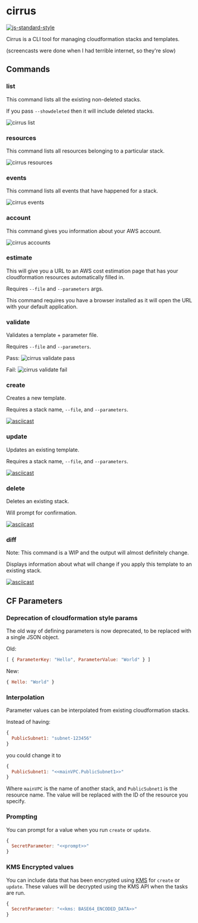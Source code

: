 # cirrus

[![js-standard-style](https://img.shields.io/badge/code%20style-standard-brightgreen.svg)](http://standardjs.com/)

Cirrus is a CLI tool for managing cloudformation stacks and templates.

(screencasts were done when I had terrible internet, so they're slow)

## Commands

### list

This command lists all the existing non-deleted stacks.

If you pass `--showdeleted` then it will include deleted stacks.

![cirrus list](http://i.imgur.com/hjEufIT.gif)

### resources

This command lists all resources belonging to a particular stack.

![cirrus resources](http://i.imgur.com/tvy9B73.gif)

### events

This command lists all events that have happened for a stack.

![cirrus events](http://i.imgur.com/QFY9tgX.gif)

### account

This command gives you information about your AWS account.

![cirrus accounts](http://i.imgur.com/frB6Ala.gif)

### estimate

This will give you a URL to an AWS cost estimation page that has your cloudformation resources automatically filled in.

Requires `--file` and `--parameters` args.

This command requires you have a browser installed as it will open the URL with your default application.

### validate

Validates a template + parameter file.

Requires `--file` and `--parameters`.

Pass: ![cirrus validate pass](http://imgur.com/B2jiI1l.gif)

Fail: ![cirrus validate fail](http://imgur.com/XI987YI.gif)

### create

Creates a new template.

Requires a stack name, `--file`, and `--parameters`.

[![asciicast](https://asciinema.org/a/9z94veo4pqftlpgtyb6iexbww.png)](https://asciinema.org/a/9z94veo4pqftlpgtyb6iexbww)

### update

Updates an existing template.

Requires a stack name, `--file`, and `--parameters`.

[![asciicast](https://asciinema.org/a/7e745ao7yz9v1kmubmf57vyfr.png)](https://asciinema.org/a/7e745ao7yz9v1kmubmf57vyfr)

### delete

Deletes an existing stack.

Will prompt for confirmation.

[![asciicast](https://asciinema.org/a/6gauuvmjy4865mv99zm9m4tjm.png)](https://asciinema.org/a/6gauuvmjy4865mv99zm9m4tjm)

### diff

Note: This command is a WIP and the output will almost definitely change.

Displays information about what will change if you apply this template to an existing stack.

[![asciicast](https://asciinema.org/a/1e00t3mbz4t2idozscphnqtww.png)](https://asciinema.org/a/1e00t3mbz4t2idozscphnqtww)

## CF Parameters

### Deprecation of cloudformation style params

The old way of defining parameters is now deprecated, to be replaced with a single JSON object.

Old:

```js
[ { ParameterKey: "Hello", ParameterValue: "World" } ]
```

New:

```js
{ Hello: "World" }
```

### Interpolation

Parameter values can be interpolated from existing cloudformation stacks.

Instead of having:

```js
{
  PublicSubnet1: "subnet-123456"
}
```

you could change it to

```js
{
  PublicSubnet1: "<<mainVPC.PublicSubnet1>>"
}
```

Where `mainVPC` is the name of another stack, and `PublicSubnet1` is the resource name.
The value will be replaced with the ID of the resource you specify.

### Prompting

You can prompt for a value when you run `create` or `update`.

```js
{
  SecretParameter: "<<prompt>>"
}
```

### KMS Encrypted values

You can include data that has been encrypted using [KMS](https://aws.amazon.com/kms/) for `create` or `update`.
These values will be decrypted using the KMS API when the tasks are run. 

```js
{
  SecretParameter: "<<kms: BASE64_ENCODED_DATA>>"
}
```
